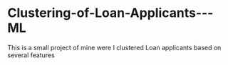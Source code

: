 # Clustering-of-Loan-Applicants---ML
This is a small project of mine were I clustered Loan applicants based on several features
